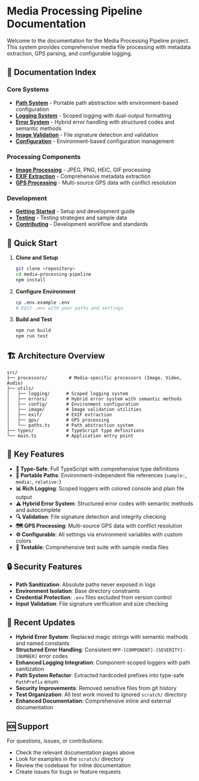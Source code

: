 # Media Processing Pipeline Documentation

Welcome to the documentation for the Media Processing Pipeline project. This system provides comprehensive media file processing with metadata extraction, GPS parsing, and configurable logging.

## 📖 Documentation Index

### Core Systems
- **[Path System](./path-system.md)** - Portable path abstraction with environment-based configuration
- **[Logging System](./logging-system.md)** - Scoped logging with dual-output formatting
- **[Error System](./error-system.md)** - Hybrid error handling with structured codes and semantic methods
- **[Image Validation](./image-validation.md)** - File signature detection and validation
- **[Configuration](./configuration.md)** - Environment-based configuration management

### Processing Components  
- **[Image Processing](./image-processing.md)** - JPEG, PNG, HEIC, GIF processing
- **[EXIF Extraction](./exif-extraction.md)** - Comprehensive metadata extraction
- **[GPS Processing](./gps-processing.md)** - Multi-source GPS data with conflict resolution

### Development
- **[Getting Started](./getting-started.md)** - Setup and development guide
- **[Testing](./testing.md)** - Testing strategies and sample data
- **[Contributing](./contributing.md)** - Development workflow and standards

## 🚀 Quick Start

1. **Clone and Setup**
   ```bash
   git clone <repository>
   cd media-processing-pipeline
   npm install
   ```

2. **Configure Environment**
   ```bash
   cp .env.example .env
   # Edit .env with your paths and settings
   ```

3. **Build and Test**
   ```bash
   npm run build
   npm run test
   ```

## 🏗️ Architecture Overview

```
src/
├── processors/        # Media-specific processors (Image, Video, Audio)
├── utils/
│   ├── logging/      # Scoped logging system
│   ├── errors/       # Hybrid error system with semantic methods
│   ├── config/       # Environment configuration
│   ├── image/        # Image validation utilities  
│   ├── exif/         # EXIF extraction
│   ├── gps/          # GPS processing
│   └── paths.ts      # Path abstraction system
├── types/            # TypeScript type definitions
└── main.ts           # Application entry point
```

## 🔧 Key Features

- **🎯 Type-Safe**: Full TypeScript with comprehensive type definitions
- **📁 Portable Paths**: Environment-independent file references (`sample:`, `media:`, `relative:`)
- **📊 Rich Logging**: Scoped loggers with colored console and plain file output
- **⚠️ Hybrid Error System**: Structured error codes with semantic methods and autocomplete
- **🔍 Validation**: File signature detection and integrity checking
- **🗺️ GPS Processing**: Multi-source GPS data with conflict resolution
- **⚙️ Configurable**: All settings via environment variables with custom colors
- **🧪 Testable**: Comprehensive test suite with sample media files

## 🔒 Security Features

- **Path Sanitization**: Absolute paths never exposed in logs
- **Environment Isolation**: Base directory constraints
- **Credential Protection**: `.env` files excluded from version control
- **Input Validation**: File signature verification and size checking

## 📝 Recent Updates

- **Hybrid Error System**: Replaced magic strings with semantic methods and named constants
- **Structured Error Handling**: Consistent `MPP-[COMPONENT]-[SEVERITY]-[NUMBER]` error codes
- **Enhanced Logging Integration**: Component-scoped loggers with path sanitization
- **Path System Refactor**: Extracted hardcoded prefixes into type-safe `PathPrefix` enum
- **Security Improvements**: Removed sensitive files from git history  
- **Test Organization**: All test work moved to ignored `scratch/` directory
- **Enhanced Documentation**: Comprehensive inline and external documentation

## 🆘 Support

For questions, issues, or contributions:
- Check the relevant documentation pages above
- Look for examples in the `scratch/` directory
- Review the codebase for inline documentation
- Create issues for bugs or feature requests